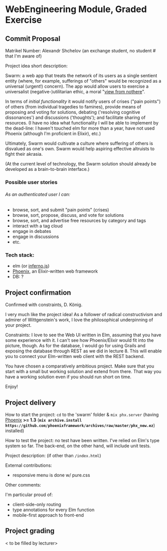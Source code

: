 # WebEngineering Module, Graded Exercise

## Commit Proposal

Matrikel Number: Alexandr Shchelov (an exchange student, no student # that I'm aware of)

Project idea short description:

Swarm: a web app that treats the network of its users as a single sentient entity (where, for example, sufferings of "others" would be recognized as a universal (urgent!) concern).
The app would allow users to exercise a universalist (negative-)utilitarian ethic, a moral "[view from nothere](https://en.wikipedia.org/wiki/The_View_From_Nowhere)".

In terms of _initial_ *functionality* it would notify users of crises ("pain points") of others (from individual tragedies to famines), provide means of proposing and voting for solutions, debating ('resolving cognitive dissonances') and discussions ('thoughts'); and facilitate sharing of resources. (I have no idea what functionality I will be able to implement by the dead-line: I haven't touched elm for more than a year, have not used Phoenix (although I'm proficient in Elixir), etc.)

Ultimately, Swarm would cultivate a culture where suffering of others is disvalued as one's own.
Swarm would help aspiring effective altruists to fight their akrasia.

(At the current level of technology, the Swarm solution should already be developed as a brain-to-brain interface.)

### Possible user stories
###### As an authenticated user I can:
 - browse, sort, and submit "pain points" (crises)
 - browse, sort, propose, discuss, and vote for solutions
 - browse, sort, and advertise free resources by category and tags
 - interact with a tag cloud
 - engage in debates
 - engage in discussions
 - etc.

### Tech stack:
 - elm (or [inferno.js](https://infernojs.org/))
 - [Phoenix](http://www.phoenixframework.org/), an Elixir-written web framework
 - DB: ?

## Project confirmation

Confirmed with constraints, D. König.

I very much like the project idea!
As a follower of radical constructivism and admirer of Wittgenstein's work, I love the philosophical underpinning of your project.

Constraints:
I love to see the Web UI written in Elm, assuming that you have some experience with it.
I can't see how Phoenix/Elixir would fit into the picture, though.
As for the database, I would go for using Grails and exposing the database through REST as we did in lecture 8.
This will enable you to connect your Elm-written web client with the REST backend.

You have chosen a comparatively ambitious project.
Make sure that you start with a small but working solution and extend from there.
That way you have a working solution even if you should run short on time.

Enjoy!


## Project delivery <to be filled by student>

How to start the project: `cd` to the 'swarm' folder & `mix phx.server` (having [Phoenix](http://www.phoenixframework.org/v0.13.0) **>= 1.3** (**`mix archive.install https://github.com/phoenixframework/archives/raw/master/phx_new.ez`**) installed)

How to test the project:  no test have been written. I've relied on Elm's type system so far. The back-end, on the other hand, will include unit tests.

Project description:      (if other than `/index.html`)

External contributions:
- responsive menu is done w/ pure.css

Other comments:

I'm particular proud of:
- client-side-only routing
- type annotations for every Elm function
- mobile-first approach to front-end


## Project grading

< to be filled by lecturer>
